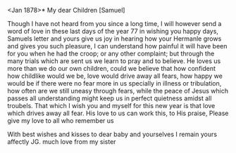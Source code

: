 <Jan 1878>*
My dear Children [Samuel]

Though I have not heard from you since a long time, I will however send a word of love in these last days of the year 77 in wishing you happy days, Samuels letter and yours give us joy in hearing how your Hermanle grows and gives you such pleasure, I can understand how painful it will have been for you when he had the croop; or any other complaint; but through the many trials which are sent us we learn to pray and to believe. He loves us more than we do our own children, could we believe that how confident how childlike would we be, love would drive away all fears, how happy we would be if there were no fear more in us specially in illness or tribulation, how often are we still uneasy through fears, while the peace of Jesus which passes all understanding might keep us in perfect quietness amidst all troubels. That which I wish you and myself for this new year is that love which drives away all fear. His love to us can work this, to His praise, Please give my love to all who remember us

With best wishes and kisses to dear baby and yourselves I remain yours affectly
 JG.
much love from my sister
